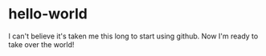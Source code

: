 hello-world
===========

I can't believe it's taken me this long to start using github.
Now I'm ready to take over the world!

